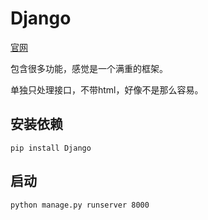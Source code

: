 # Django
[官网](https://docs.djangoproject.com/)

包含很多功能，感觉是一个满重的框架。

单独只处理接口，不带html，好像不是那么容易。

## 安装依赖
```
pip install Django
```

## 启动
```
python manage.py runserver 8000
```

